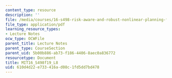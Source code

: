 ```yaml
---
content_type: resource
description: ''
file: /media/courses/16-s498-risk-aware-and-robust-nonlinear-planning-fall-2019/610d4d22e733416ad08c1fd5dd7bd478_MIT16_S498f19_L8.pdf
file_type: application/pdf
learning_resource_types:
- Lecture Notes
ocw_type: OCWFile
parent_title: Lecture Notes
parent_type: CourseSection
parent_uid: 5b00b886-ab73-f186-4406-8aec0a836772
resourcetype: Document
title: MIT16_S498f19_L8
uid: 610d4d22-e733-416a-d08c-1fd5dd7bd478
---
```

